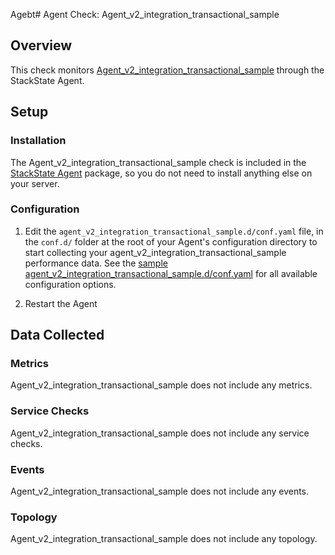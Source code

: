 Agebt# Agent Check: Agent_v2_integration_transactional_sample

## Overview

This check monitors [Agent_v2_integration_transactional_sample][1] through the StackState Agent.

## Setup

### Installation

The Agent_v2_integration_transactional_sample check is included in the [StackState Agent][2] package, so you do not
need to install anything else on your server.

### Configuration

1. Edit the `agent_v2_integration_transactional_sample.d/conf.yaml` file, in the `conf.d/` folder at the root of your
   Agent's configuration directory to start collecting your agent_v2_integration_transactional_sample performance data.
   See the [sample agent_v2_integration_transactional_sample.d/conf.yaml][2] for all available configuration options.

2. Restart the Agent

## Data Collected

### Metrics

Agent_v2_integration_transactional_sample does not include any metrics.

### Service Checks

Agent_v2_integration_transactional_sample does not include any service checks.

### Events

Agent_v2_integration_transactional_sample does not include any events.

### Topology

Agent_v2_integration_transactional_sample does not include any topology.

[1]: https://docs.stackstate.com/develop/agent_check/how_to_develop_agent_checks
[2]: https://github.com/StackVista/stackstate-agent-integrations/blob/master/agent_v2_integration_transactional_sample/stackstate_checks/agent_v2_integration_transactional_sample/data/conf.yaml.example
